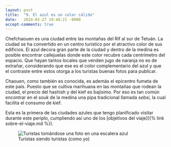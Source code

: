 ```yaml
---
layout: post
title:  "9. El azul es un color cálido"
date:   2024-03-27 19:48:21 -0000
accept-comments: true
---
```

Chefchaouen es una ciudad entre las montañas del Rif al sur de Tetuán. La ciudad se ha convertido en un centro turístico por el atractivo color de sus edificios. El azul decora gran parte de la ciudad y dentro de la medina es posible encontrar callejuelas donde este color recubre cada centrímetro del espacio. Que hayan tantos locales que venden jugo de naranja no es de extrañar, considerando que ese es el color complementario del azul y que el contraste entre estos otorga a los turistas buenas fotos para publicar.

Chaouen, como también es conocida, es además el epicentro fumeta de este país. Puesto que se cultiva marihuana en las montañas que rodean la ciudad, el precio del hashish y del kief es bajísimo. Por eso es tan común encontrar en el *souk* de la medina una pipa tradicional llamada *sebsi*, la cual facilita el consumo de kief.

Esta es la primera de las ciudades azules que tengo planificado visitar durante este periplo, cumpliendo así uno de los [objetivos del viaje]({% link sobre-el-viaje.md %}).

<figure>
<img src="{{ site.baseurl }}/assets/images/marruecos2.jpg" alt="Turistas tomándose una foto en una escalera azul"/>
<figcaption>Turistas siendo turistas (como yo)</figcaption>
</figure>
